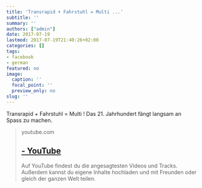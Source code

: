 ```yaml
---
title: 'Transrapid + Fahrstuhl = Multi ...'
subtitle: ''
summary: ''
authors: ["admin"]
date: 2017-07-19
lastmod: 2017-07-19T21:40:26+02:00
categories: []
tags:
- facebook
- german
featured: no
image:
  caption: ''
  focal_point: ''
  preview_only: no
slug: ''
---
```

Transrapid + Fahrstuhl = Multi ! Das 21. Jahrhundert fängt langsam an Spass zu machen.
> youtube.com
> ## [ - YouTube](https://www.youtube.com/watch?v=E7QlAsxJP-g)
>
>Auf YouTube findest du die angesagtesten Videos und Tracks. Außerdem kannst du eigene Inhalte hochladen und mit Freunden oder gleich der ganzen Welt teilen.


